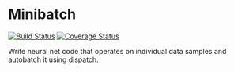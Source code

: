 # Minibatch 
[![Build Status](https://travis-ci.org/jekbradbury/Minibatch.jl.svg?branch=master)](https://travis-ci.org/jekbradbury/Minibatch.jl) [![Coverage Status](https://coveralls.io/repos/github/jekbradbury/Minibatch.jl/badge.svg)](https://coveralls.io/github/jekbradbury/Minibatch.jl)

Write neural net code that operates on individual data samples and autobatch it using dispatch.
